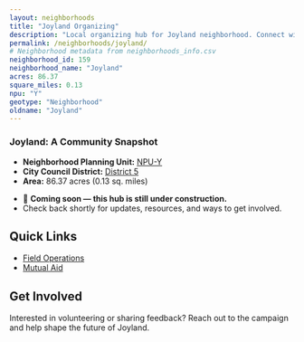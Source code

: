 ```yaml
---
layout: neighborhoods
title: "Joyland Organizing"
description: "Local organizing hub for Joyland neighborhood. Connect with field operations, mutual aid, and community organizing efforts."
permalink: /neighborhoods/joyland/
# Neighborhood metadata from neighborhoods_info.csv
neighborhood_id: 159
neighborhood_name: "Joyland"
acres: 86.37
square_miles: 0.13
npu: "Y"
geotype: "Neighborhood"
oldname: "Joyland"
---
```


### **Joyland: A Community Snapshot**

  * **Neighborhood Planning Unit:** [NPU-Y](https://www.atlantaga.gov/government/departments/city-planning/neighborhood-planning-units/neighborhood-and-npu-contacts)
  * **City Council District:** [District 5](https://citycouncil.atlantaga.gov/council-members/antonio-lewis)
  * **Area:** 86.37 acres (0.13 sq. miles)

- 🚧 **Coming soon — this hub is still under construction.**
- Check back shortly for updates, resources, and ways to get involved.

## Quick Links

- [Field Operations](./field-ops/)
- [Mutual Aid](./mutual-aid/)

## Get Involved

Interested in volunteering or sharing feedback? Reach out to the campaign and help shape the future of Joyland.
